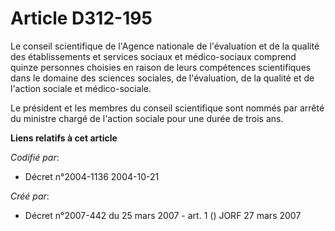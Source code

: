 # Article D312-195

Le conseil scientifique de l'Agence nationale de l'évaluation et de la qualité des établissements et services sociaux et
médico-sociaux comprend quinze personnes choisies en raison de leurs compétences scientifiques dans le domaine des sciences
sociales, de l'évaluation, de la qualité et de l'action sociale et médico-sociale.

Le président et les membres du conseil scientifique sont nommés par arrêté du ministre chargé de l'action sociale pour une
durée de trois ans.

**Liens relatifs à cet article**

_Codifié par_:

  - Décret n°2004-1136 2004-10-21

_Créé par_:

  - Décret n°2007-442 du 25 mars 2007 - art. 1 () JORF 27 mars 2007
